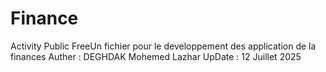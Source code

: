 # Finance
Activity Public FreeUn 
fichier pour le developpement  des  application de la  finances
Auther : DEGHDAK Mohemed Lazhar
UpDate : 12 Juillet 2025

